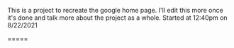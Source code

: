 
This is a project to recreate the google home page. I'll edit this more once it's done and talk more about the project as a whole.
Started at 12:40pm on 8/22/2021

=====

